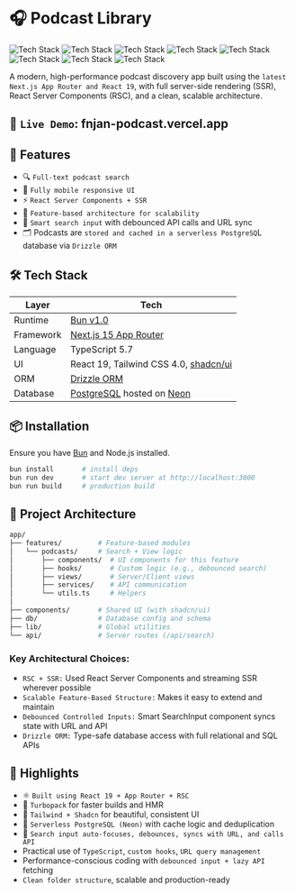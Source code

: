 # 🎧 Podcast Library

![Tech Stack](https://img.shields.io/badge/Next.js-15.0.0-000000?style=flat&logo=next.js)
![Tech Stack](https://img.shields.io/badge/React-19.0.0-61DAFB?style=flat&logo=react)
![Tech Stack](https://img.shields.io/badge/Tailwind_CSS-3.4.3-06B6D4?style=flat&logo=tailwindcss)
![Tech Stack](https://img.shields.io/badge/shadcn/ui-0.0.0-000000?style=flat&logo=react)
![Tech Stack](https://img.shields.io/badge/PostgreSQL-16.3-4169E1?style=flat&logo=postgresql)
![Tech Stack](https://img.shields.io/badge/Drizzle_ORM-0.30.10-FF6600?style=flat&logo=drizzle)
![Tech Stack](https://img.shields.io/badge/Neon-1.0.0-00E59B?style=flat&logo=neon)
![Tech Stack](https://img.shields.io/badge/TypeScript-5.4.5-3178C6?style=flat&logo=typescript)

A modern, high-performance podcast discovery app built using the `latest Next.js App Router and React 19`, with full server-side rendering (SSR), React Server Components (RSC), and a clean, scalable architecture.

## 🔗 `Live Demo`: fnjan-podcast.vercel.app

## 🚀 Features

- 🔍 `Full-text podcast search`
- 📱 `Fully mobile responsive UI`
- ⚡ `React Server Components + SSR`
- 🧱 `Feature-based architecture for scalability`
- 🧠 `Smart search input` with debounced API calls and URL sync
- 🗂️ Podcasts are `stored and cached in a serverless PostgreSQ`L database via `Drizzle ORM`

## 🛠️ Tech Stack

| Layer     | Tech                                                                                   |
| --------- | -------------------------------------------------------------------------------------- |
| Runtime   | [Bun v1.0](https://bun.sh)                                                             |
| Framework | [Next.js 15 App Router](https://nextjs.org/docs/app/building-your-application/routing) |
| Language  | TypeScript 5.7                                                                         |
| UI        | React 19, Tailwind CSS 4.0, [shadcn/ui](https://ui.shadcn.com)                         |
| ORM       | [Drizzle ORM](https://orm.drizzle.team)                                                |
| Database  | [PostgreSQL](https://www.postgresql.org) hosted on [Neon](https://neon.tech)           |

## 📦 Installation

Ensure you have [Bun](https://bun.sh/) and Node.js installed.

```bash
bun install       # install deps
bun run dev       # start dev server at http://localhost:3000
bun run build     # production build
```

## 📁 Project Architecture

```bash
app/
├── features/         # Feature-based modules
│   └── podcasts/     # Search + View logic
│       ├── components/  # UI components for this feature
│       ├── hooks/       # Custom logic (e.g., debounced search)
│       ├── views/       # Server/Client views
│       ├── services/    # API communication
│       └── utils.ts     # Helpers
│
├── components/       # Shared UI (with shadcn/ui)
├── db/               # Database config and schema
├── lib/              # Global utilities
└── api/              # Server routes (/api/search)

```

### Key Architectural Choices:

- `RSC + SSR:` Used React Server Components and streaming SSR wherever possible
- `Scalable Feature-Based Structure:` Makes it easy to extend and maintain
- `Debounced Controlled Inputs:` Smart SearchInput component syncs state with URL and API
- `Drizzle ORM:` Type-safe database access with full relational and SQL APIs

## 🌟 Highlights

- ⚛️ `Built using React 19 + App Router + RSC`
- 🚀 `Turbopack` for faster builds and HMR
- 🎨 `Tailwind + Shadcn` for beautiful, consistent UI
- 💾 `Serverless PostgreSQL (Neon)` with cache logic and deduplication
- 🧠 `Search input auto-focuses, debounces, syncs with URL, and calls API`
- Practical use of `TypeScript`, `custom hooks`, `URL query management`
- Performance-conscious coding with `debounced input + lazy API` fetching
- `Clean folder structure`, scalable and production-ready
